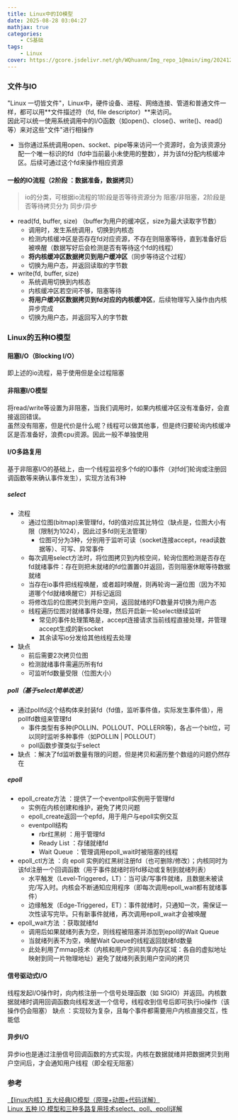 ```yaml
---
title: Linux中的IO模型
date: 2025-08-28 03:04:27
mathjax: true
categories: 
    - CS基础
tags: 
    - Linux
cover: https://gcore.jsdelivr.net/gh/WQhuanm/Img_repo_1@main/img/202412222015910.png
---
```





### 文件与IO
"Linux 一切皆文件"，Linux中，硬件设备、进程、网络连接、管道和普通文件一样，都可以用**文件描述符（fd, file descriptor）**来访问。  
因此可以统一使用系统调用中的I/O函数（如open()、close()、write()、read()等）来对这些"文件"进行相操作  

- 当你通过系统调用open、socket、pipe等来访问一个资源时，会为该资源分配一个唯一标识的fd（fd中当前最小未使用的整数），并为该fd分配内核缓冲区。后续可通过这个fd来操作相应资源

#### 一般的IO流程（2阶段 ：数据准备，数据拷贝）
> io的分类，可根据io流程的1阶段是否等待资源分为 阻塞/非阻塞，2阶段是否等待拷贝分为 同步/异步
 
- read(fd, buffer, size) （buffer为用户的缓冲区，size为最大读取字节数）
    - 调用时，发生系统调用，切换到内核态
    - 检测内核缓冲区是否存在fd对应资源，不存在则阻塞等待，直到准备好后被唤醒（数据写好后会检测是否有等待这个fd的线程）
    - **将内核缓冲区数据拷贝到用户缓冲区**（同步等待这个过程）
    - 切换为用户态，并返回读取的字节数
- write(fd, buffer, size)
    - 系统调用切换到内核态
    - 内核缓冲区若空间不够，阻塞等待
    - **将用户缓冲区数据拷贝到fd对应的内核缓冲区**，后续物理写入操作由内核异步完成
    - 切换为用户态，并返回写入的字节数

### Linux的五种IO模型
#### 阻塞I/O（Blocking I/O）
即上述的io流程，易于使用但是全过程阻塞

#### 非阻塞I/O模型
将read/write等设置为非阻塞，当我们调用时，如果内核缓冲区没有准备好，会直接返回错误。  
虽然没有阻塞，但是代价是什么呢？线程可以做其他事，但是终归要轮询内核缓冲区是否准备好，浪费cpu资源。因此一般不单独使用

#### I/O多路复用
基于非阻塞I/O的基础上，由一个线程监视多个fd的IO事件（对fd们轮询或注册回调函数等来确认事件发生），实现方法有3种

##### select
- 流程
    - 通过位图(bitmap)来管理fd，fd的值对应其比特位（缺点是，位图大小有限（限制为1024），因此过多fd则无法管理）
        - 位图可分为3种，分别用于监听可读（socket连接accept，read读数据等）、可写、异常事件
    - 每次调用select方法时，将位图拷贝到内核空间，轮询位图检测是否存在fd就绪事件：存在则把未就绪的fd位置置0并返回，否则阻塞休眠等待数据就绪
    - 当存在io事件把线程唤醒，或者超时唤醒，则再轮询一遍位图（因为不知道哪个fd就绪唤醒它）并标记返回
    - 将修改后的位图拷贝到用户空间，返回就绪的FD数量并切换为用户态
    - 线程遍历位图对就绪事件处理，然后开启新一轮select继续监听
        - 常见的事件处理策略是，accept连接请求当前线程直接处理，并管理accept生成的新socket
        - 其余读写io分发给其他线程去处理
- 缺点
    - 前后需要2次拷贝位图
    - 检测就绪事件需遍历所有fd
    - 可监听fd数量受限（位图大小）

##### poll（基于select简单改进）
- 通过pollfd这个结构体来封装fd（fd值，监听事件值，实际发生事件值），用pollfd数组来管理fd
    - 事件类型有多种(POLLIN、POLLOUT、POLLERR等)，各占一个bit位，可以同时监听多种事件（如POLLIN | POLLOUT）
    - poll函数步骤类似于select
- 缺点 ：解决了fd监听数量有限的问题，但是拷贝和遍历整个数组的问题仍然存在


##### epoll
- epoll_create方法 ：提供了一个eventpoll实例用于管理fd
    - 实例在内核创建和维护，避免了拷贝问题
    - epoll_create返回一个epfd，用于用户与epoll实例交互
    - eventpoll结构
        - rbr红黑树 ：用于管理fd
        - Ready List ：存储就绪fd
        - Wait Queue ：管理调用epoll_wait时被阻塞的线程
- epoll_ctl方法 ：向 epoll 实例的红黑树注册fd（也可删除/修改）；内核同时为该fd注册一个回调函数（用于事件就绪时将fd移动或复制到就绪列表）
    - 水平触发（Level-Triggered，LT）：当可读/写事件就绪，且数据未被读完/写入时。内核会不断通知应用程序（即每次调用epoll_wait都有就绪事件）
    - 边缘触发（Edge-Triggered，ET）：事件就绪时，只通知一次，需保证一次性读写完毕。只有新事件就绪，再次调用epoll_wait才会被唤醒
- epoll_wait方法 ：获取就绪fd
    - 调用后如果就绪列表为空，则线程被阻塞并添加到epoll的Wait Queue
    - 当就绪列表不为空，唤醒Wait Queue的线程返回就绪fd数量
    - 此处利用了mmap技术（内核和用户空间共享内存区域：各自的虚拟地址映射到同一片物理地址）避免了就绪列表到用户空间的拷贝

#### 信号驱动式I/O
线程发起I/O操作时，向内核注册一个信号处理函数（如 SIGIO）并返回。内核数据就绪时调用回调函数向线程发送一个信号，线程收到信号后即可执行io操作（该操作仍会阻塞） 
缺点 ：实现较为复杂，且每个事件都需要用户内核直接交互，性能低

#### 异步I/O
异步io也是通过注册信号回调函数的方式实现，内核在数据就绪并把数据拷贝到用户空间后，才会通知用户线程（即全程无阻塞）


### 参考
[【linux内核】五大经典IO模型（原理+动图+代码详解）](https://juejin.cn/post/7129070726249709599)  
[Linux 五种 IO 模型和三种多路复用技术select、poll、epoll详解](https://zhuanlan.zhihu.com/p/1896601077245256223)  